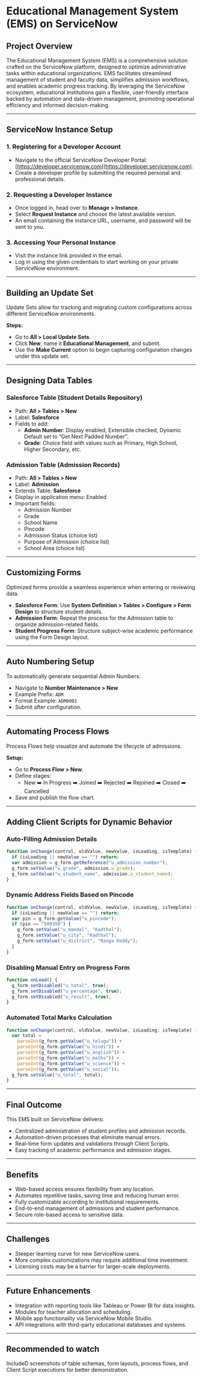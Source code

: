 # Educational Management System (EMS) on ServiceNow

## Project Overview

The Educational Management System (EMS) is a comprehensive solution crafted on the ServiceNow platform, designed to optimize administrative tasks within educational organizations. EMS facilitates streamlined management of student and faculty data, simplifies admission workflows, and enables academic progress tracking. By leveraging the ServiceNow ecosystem, educational institutions gain a flexible, user-friendly interface backed by automation and data-driven management, promoting operational efficiency and informed decision-making.

---

## ServiceNow Instance Setup

### 1. Registering for a Developer Account

- Navigate to the official ServiceNow Developer Portal: [https://developer.servicenow.com](https://developer.servicenow.com).
- Create a developer profile by submitting the required personal and professional details.

### 2. Requesting a Developer Instance

- Once logged in, head over to **Manage > Instance**.
- Select **Request Instance** and choose the latest available version.
- An email containing the instance URL, username, and password will be sent to you.

### 3. Accessing Your Personal Instance

- Visit the instance link provided in the email.
- Log in using the given credentials to start working on your private ServiceNow environment.

---

## Building an Update Set

Update Sets allow for tracking and migrating custom configurations across different ServiceNow environments.

**Steps:**

- Go to **All > Local Update Sets**.
- Click **New**, name it **Educational Management**, and submit.
- Use the **Make Current** option to begin capturing configuration changes under this update set.

---

## Designing Data Tables

### Salesforce Table (Student Details Repository)

- Path: **All > Tables > New**
- Label: **Salesforce**
- Fields to add:
  - **Admin Number**: Display enabled, Extensible checked, Dynamic Default set to “Get Next Padded Number”.
  - **Grade**: Choice field with values such as Primary, High School, Higher Secondary, etc.

### Admission Table (Admission Records)

- Path: **All > Tables > New**
- Label: **Admission**
- Extends Table: **Salesforce**
- Display in application menu: Enabled
- Important fields:
  - Admission Number
  - Grade
  - School Name
  - Pincode
  - Admission Status (choice list)
  - Purpose of Admission (choice list)
  - School Area (choice list)

---

## Customizing Forms

Optimized forms provide a seamless experience when entering or reviewing data.

- **Salesforce Form**: Use **System Definition > Tables > Configure > Form Design** to structure student details.
- **Admission Form**: Repeat the process for the Admission table to organize admission-related fields.
- **Student Progress Form**: Structure subject-wise academic performance using the Form Design layout.

---

## Auto Numbering Setup

To automatically generate sequential Admin Numbers:

- Navigate to **Number Maintenance > New**
- Example Prefix: `ADM`
- Format Example: `ADM0001`
- Submit after configuration.

---

## Automating Process Flows

Process Flows help visualize and automate the lifecycle of admissions.

**Setup:**

- Go to **Process Flow > New**.
- Define stages:
  - New ➡️ In Progress ➡️ Joined ➡️ Rejected ➡️ Rejoined ➡️ Closed ➡️ Cancelled
- Save and publish the flow chart.

---

## Adding Client Scripts for Dynamic Behavior

### Auto-Filling Admission Details

```javascript
function onChange(control, oldValue, newValue, isLoading, isTemplate) {
  if (isLoading || newValue == "") return;
  var admission = g_form.getReference("u_admission_number");
  g_form.setValue("u_grade", admission.u_grade);
  g_form.setValue("u_student_name", admission.u_student_name);
}
```

### Dynamic Address Fields Based on Pincode

```javascript
function onChange(control, oldValue, newValue, isLoading, isTemplate) {
  if (isLoading || newValue == "") return;
  var pin = g_form.getValue("u_pincode");
  if (pin == "509358") {
    g_form.setValue("u_mandal", "Kadthal");
    g_form.setValue("u_city", "Kadthal");
    g_form.setValue("u_district", "Ranga Reddy");
  }
}
```

### Disabling Manual Entry on Progress Form

```javascript
function onLoad() {
  g_form.setDisabled("u_total", true);
  g_form.setDisabled("u_percentage", true);
  g_form.setDisabled("u_result", true);
}
```

### Automated Total Marks Calculation

```javascript
function onChange(control, oldValue, newValue, isLoading, isTemplate) {
  var total =
    parseInt(g_form.getValue("u_telugu")) +
    parseInt(g_form.getValue("u_hindi")) +
    parseInt(g_form.getValue("u_english")) +
    parseInt(g_form.getValue("u_maths")) +
    parseInt(g_form.getValue("u_science")) +
    parseInt(g_form.getValue("u_social"));
  g_form.setValue("u_total", total);
}
```

---

## Final Outcome

This EMS built on ServiceNow delivers:

- Centralized administration of student profiles and admission records.
- Automation-driven processes that eliminate manual errors.
- Real-time form updates and validations through Client Scripts.
- Easy tracking of academic performance and admission stages.

---

## Benefits

- Web-based access ensures flexibility from any location.
- Automates repetitive tasks, saving time and reducing human error.
- Fully customizable according to institutional requirements.
- End-to-end management of admissions and student performance.
- Secure role-based access to sensitive data.

---

## Challenges

- Steeper learning curve for new ServiceNow users.
- More complex customizations may require additional time investment.
- Licensing costs may be a barrier for larger-scale deployments.

---

## Future Enhancements

- Integration with reporting tools like Tableau or Power BI for data insights.
- Modules for teacher allocation and scheduling.
- Mobile app functionality via ServiceNow Mobile Studio.
- API integrations with third-party educational databases and systems.

---

## Recommended to watch

IncludeD screenshots of table schemas, form layouts, process flows, and Client Script executions for better demonstration.
